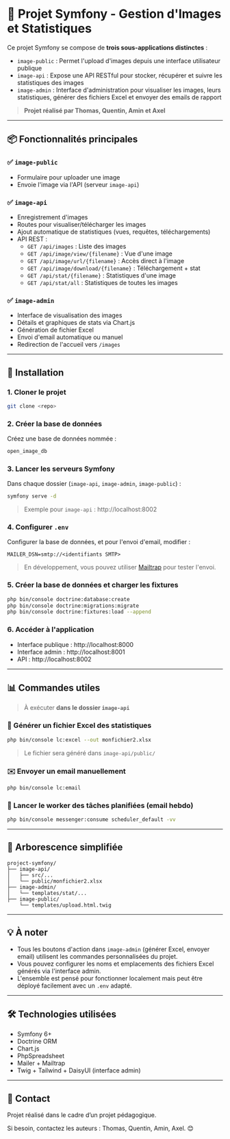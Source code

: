 # 📸 Projet Symfony - Gestion d'Images et Statistiques

Ce projet Symfony se compose de **trois sous-applications distinctes** :

- `image-public` : Permet l'upload d'images depuis une interface utilisateur publique
- `image-api` : Expose une API RESTful pour stocker, récupérer et suivre les statistiques des images
- `image-admin` : Interface d'administration pour visualiser les images, leurs statistiques, générer des fichiers Excel et envoyer des emails de rapport

> **Projet réalisé par Thomas, Quentin, Amin et Axel**

---

## 📦 Fonctionnalités principales

### ✅ `image-public`
- Formulaire pour uploader une image
- Envoie l'image via l'API (serveur `image-api`)

### ✅ `image-api`
- Enregistrement d'images
- Routes pour visualiser/télécharger les images
- Ajout automatique de statistiques (vues, requêtes, téléchargements)
- API REST :
  - `GET /api/images` : Liste des images
  - `GET /api/image/view/{filename}` : Vue d'une image
  - `GET /api/image/url/{filename}` : Accès direct à l'image
  - `GET /api/image/download/{filename}` : Téléchargement + stat
  - `GET /api/stat/{filename}` : Statistiques d'une image
  - `GET /api/stat/all` : Statistiques de toutes les images

### ✅ `image-admin`
- Interface de visualisation des images
- Détails et graphiques de stats via Chart.js
- Génération de fichier Excel
- Envoi d'email automatique ou manuel
- Redirection de l'accueil vers `/images`

---

## 🚀 Installation

### 1. Cloner le projet
```bash
git clone <repo>
```

### 2. Créer la base de données
Créez une base de données nommée :
```bash
open_image_db
```

### 3. Lancer les serveurs Symfony
Dans chaque dossier (`image-api`, `image-admin`, `image-public`) :
```bash
symfony serve -d
```
> Exemple pour `image-api` : http://localhost:8002

### 4. Configurer `.env`
Configurer la base de données, et pour l'envoi d'email, modifier :
```env
MAILER_DSN=smtp://<identifiants SMTP>
```
> En développement, vous pouvez utiliser [Mailtrap](https://mailtrap.io/) pour tester l'envoi.

### 5. Créer la base de données et charger les fixtures
```bash
php bin/console doctrine:database:create
php bin/console doctrine:migrations:migrate
php bin/console doctrine:fixtures:load --append
```

### 6. Accéder à l'application
- Interface publique : http://localhost:8000
- Interface admin : http://localhost:8001
- API : http://localhost:8002

---

## 📊 Commandes utiles

> À exécuter **dans le dossier `image-api`**

### 🎯 Générer un fichier Excel des statistiques
```bash
php bin/console lc:excel --out monfichier2.xlsx
```
> Le fichier sera généré dans `image-api/public/`

### ✉️ Envoyer un email manuellement
```bash
php bin/console lc:email
```

### 🔁 Lancer le worker des tâches planifiées (email hebdo)
```bash
php bin/console messenger:consume scheduler_default -vv
```

---

## 📁 Arborescence simplifiée
```
project-symfony/
├── image-api/
│   ├── src/...
│   └── public/monfichier2.xlsx
├── image-admin/
│   └── templates/stat/...
├── image-public/
    └── templates/upload.html.twig
```

---

## 💡 À noter
- Tous les boutons d'action dans `image-admin` (générer Excel, envoyer email) utilisent les commandes personnalisées du projet.
- Vous pouvez configurer les noms et emplacements des fichiers Excel générés via l'interface admin.
- L'ensemble est pensé pour fonctionner localement mais peut être déployé facilement avec un `.env` adapté.

---

## 🛠️ Technologies utilisées
- Symfony 6+
- Doctrine ORM
- Chart.js
- PhpSpreadsheet
- Mailer + Mailtrap
- Twig + Tailwind + DaisyUI (interface admin)

---

## 📧 Contact
Projet réalisé dans le cadre d’un projet pédagogique.

Si besoin, contactez les auteurs : Thomas, Quentin, Amin, Axel. 😊

